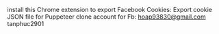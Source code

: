 install this Chrome extension to export Facebook Cookies: Export cookie JSON file for Puppeteer
clone account for Fb: hoap93830@gmail.com  
                      tanphuc2901
